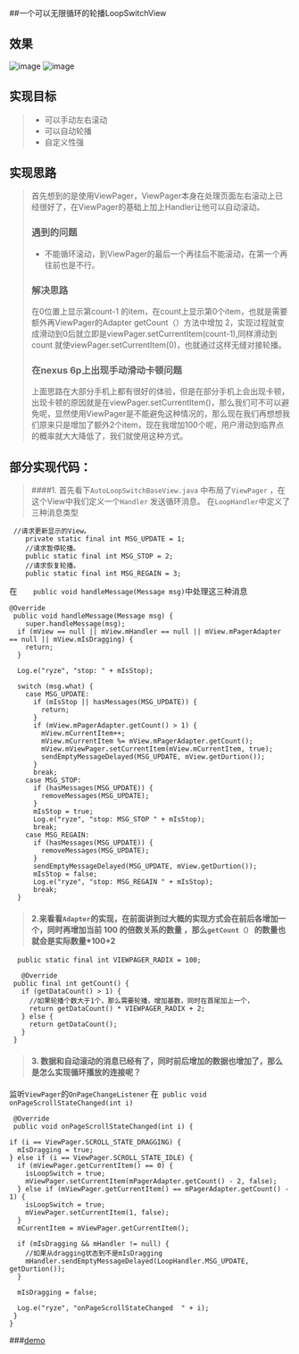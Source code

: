 ##一个可以无限循环的轮播LoopSwitchView

## 效果
![image](Screenshot_2016-07-17-11-18-21.png")
![image](loopswitch.gif")
    
## 实现目标
>* 可以手动左右滚动
>* 可以自动轮播
>* 自定义性强

## 实现思路
>首先想到的是使用ViewPager，ViewPager本身在处理页面左右滚动上已经很好了，在ViewPager的基础上加上Handler让他可以自动滚动。
>### 遇到的问题
>* 不能循环滚动，到ViewPager的最后一个再往后不能滚动，在第一个再往前也是不行。
>
>### 解决思路
>在0位置上显示第count-1 的item，在count上显示第0个item，也就是需要额外再ViewPager的Adapter getCount（）方法中增加 2，实现过程就变成滑动到0后就立即是viewPager.setCurrentItem(count-1),同样滑动到count 就使viewPager.setCurrentItem(0)，也就通过这样无缝对接轮播。
>
>### 在nexus 6p上出现手动滑动卡顿问题
>上面思路在大部分手机上都有很好的体验，但是在部分手机上会出现卡顿，出现卡顿的原因就是在viewPager.setCurrentItem()，那么我们可不可以避免呢，显然使用ViewPager是不能避免这种情况的，那么现在我们再想想我们原来只是增加了额外2个item，现在我增加100个呢，用户滑动到临界点的概率就大大降低了，我们就使用这种方式。
>

## 部分实现代码：
> ####1. 首先看下`AutoLoopSwitchBaseView.java` 中布局了`ViewPager` ，在这个View中我们定义一个`Handler` 发送循环消息。
> 在`LoopHandler`中定义了三种消息类型
```
 //请求更新显示的View。
    private static final int MSG_UPDATE = 1;
    //请求暂停轮播。
    public static final int MSG_STOP = 2;
    //请求恢复轮播。
    public static final int MSG_REGAIN = 3;
```
在`    public void handleMessage(Message msg)`中处理这三种消息

	@Override
   	 public void handleMessage(Message msg) {
      	super.handleMessage(msg);
      if (mView == null || mView.mHandler == null || mView.mPagerAdapter == null || mView.mIsDragging) {
        return;
      }

      Log.e("ryze", "stop: " + mIsStop);

      switch (msg.what) {
        case MSG_UPDATE:
          if (mIsStop || hasMessages(MSG_UPDATE)) {
            return;
          }
          if (mView.mPagerAdapter.getCount() > 1) {
            mView.mCurrentItem++;
            mView.mCurrentItem %= mView.mPagerAdapter.getCount();
            mView.mViewPager.setCurrentItem(mView.mCurrentItem, true);
            sendEmptyMessageDelayed(MSG_UPDATE, mView.getDurtion());
          }
          break;
        case MSG_STOP:
          if (hasMessages(MSG_UPDATE)) {
            removeMessages(MSG_UPDATE);
          }
          mIsStop = true;
          Log.e("ryze", "stop: MSG_STOP " + mIsStop);
          break;
        case MSG_REGAIN:
          if (hasMessages(MSG_UPDATE)) {
            removeMessages(MSG_UPDATE);
          }
          sendEmptyMessageDelayed(MSG_UPDATE, mView.getDurtion());
          mIsStop = false;
          Log.e("ryze", "stop: MSG_REGAIN " + mIsStop);
          break;
      } 
      
      
 >#### 2.来看看`Adapter`的实现，在前面讲到过大概的实现方式会在前后各增加一个，同时再增加当前 100 的倍数关系的数量 ，那么`getCount（）` 的数量也就会是实际数量*100+2
 
 ```
   public static final int VIEWPAGER_RADIX = 100;

    @Override
  public final int getCount() {
    if (getDataCount() > 1) {
      //如果轮播个数大于1个，那么需要轮播，增加基数，同时在首尾加上一个，
      return getDataCount() * VIEWPAGER_RADIX + 2;
    } else {
      return getDataCount();
    }
  }
 ```
 
 >#### 3. 数据和自动滚动的消息已经有了，同时前后增加的数据也增加了，那么是怎么实现循环播放的连接呢？
监听`ViewPager`的`OnPageChangeListener` 在` public void onPageScrollStateChanged(int i)` 


	 @Override
	 public void onPageScrollStateChanged(int i) {

    if (i == ViewPager.SCROLL_STATE_DRAGGING) {
      mIsDragging = true;
    } else if (i == ViewPager.SCROLL_STATE_IDLE) {
      if (mViewPager.getCurrentItem() == 0) {
        isLoopSwitch = true;
        mViewPager.setCurrentItem(mPagerAdapter.getCount() - 2, false);
      } else if (mViewPager.getCurrentItem() == mPagerAdapter.getCount() - 1) {
        isLoopSwitch = true;
        mViewPager.setCurrentItem(1, false);
      }
      mCurrentItem = mViewPager.getCurrentItem();

      if (mIsDragging && mHandler != null) {
        //如果从dragging状态到不是mIsDragging
        mHandler.sendEmptyMessageDelayed(LoopHandler.MSG_UPDATE, getDurtion());
      }

      mIsDragging = false;

      Log.e("ryze", "onPageScrollStateChanged  " + i);
     }
    }
    
 
 
###[demo](https://github.com/goodbranch/LoopSwitch)
